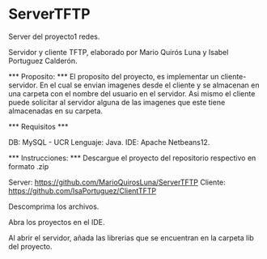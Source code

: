# ServerTFTP
Server del proyecto1 redes.

Servidor y cliente TFTP, elaborado por Mario Quirós Luna y Isabel Portuguez Calderón.

 *** Proposito: ***
El proposito del proyecto, es implementar un cliente-servidor.
En el cual se envian imagenes desde el cliente y se almacenan en una carpeta con el nombre del usuario en el servidor.
Asi mismo el cliente puede solicitar al servidor alguna de las imagenes que este tiene almacenadas en su carpeta.

*** Requisitos ***

DB: MySQL - UCR
Lenguaje: Java.
IDE: Apache Netbeans12.

*** Instrucciones: ***
Descargue el proyecto del repositorio respectivo en formato .zip

Server: https://github.com/MarioQuirosLuna/ServerTFTP
Cliente: https://github.com/IsaPortuguez/ClientTFTP

Descomprima los archivos.

Abra los proyectos en el IDE.

Al abrir el servidor, añada las librerias que se encuentran en la carpeta lib del proyecto.
